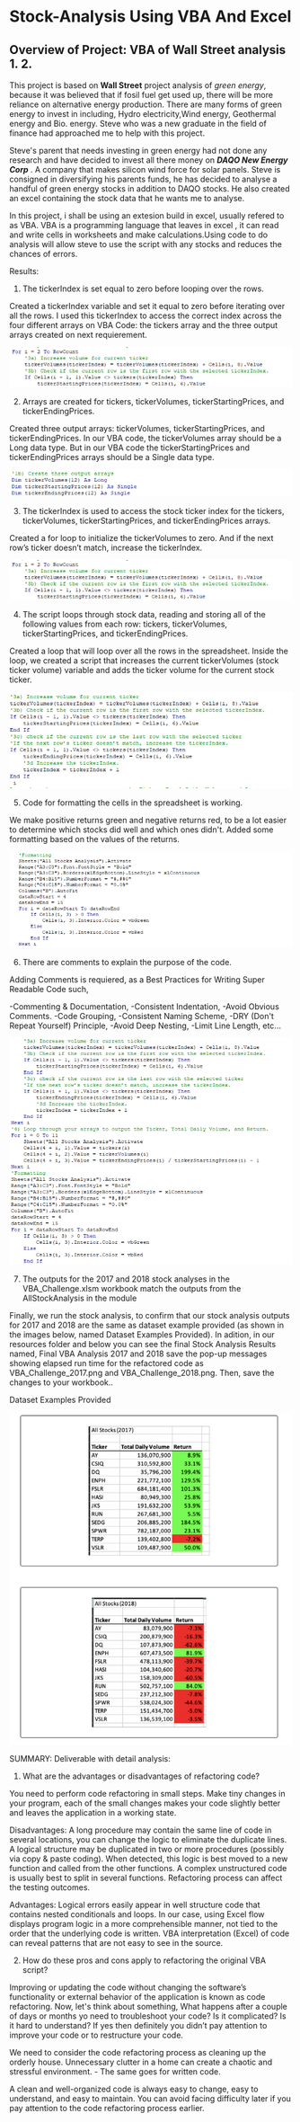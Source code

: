 # Stock-Analysis Using VBA And Excel

## Overview of Project: VBA of Wall Street analysis 1. 2.

This project is based on **Wall Street** project analysis of _green energy_, because it was believed that if fosil fuel get used up, there will be more reliance on alternative energy production. There are many forms of green energy to invest in including, Hydro electricity,Wind energy, Geothermal energy and Bio. energy. Steve who was a new graduate in the field of finance had approached me to help with this project.

Steve's parent that needs investing in green energy had not done any research and have decided to invest all there money on **_DAQO New Energy Corp_** . A company that makes silicon wind force for solar panels. Steve is consigned in diversifying his parents funds, he has decided to analyse a handful of green energy stocks in addition to DAQO stocks. He also created an excel containing the stock data that he wants me to analyse.

In this project, i shall be using an extesion build in excel, usually refered to as VBA. VBA is a programming language that leaves in excel , it can read and write cells in worksheets and make calculations.Using code to do analysis will allow steve to use the script with any stocks and reduces the chances of errors.

Results:

1. The tickerIndex is set equal to zero before looping over the rows.

Created a tickerIndex variable and set it equal to zero before iterating over all the rows. I used this tickerIndex to access the correct index across the four different arrays on VBA Code: the tickers array and the three output arrays created on next requierement.

![tickerindex_used to_access_stock](https://github.com/femiimam001/stock-analysis/blob/main/Resources/tickerindex_used%20to_access_stock.PNG)

2. Arrays are created for tickers, tickerVolumes, tickerStartingPrices, and tickerEndingPrices.

Created three output arrays: tickerVolumes, tickerStartingPrices, and tickerEndingPrices. In our VBA code, the tickerVolumes array should be a Long data type. But in our VBA code the tickerStartingPrices and tickerEndingPrices arrays should be a Single data type.

![arrayss_created](https://github.com/femiimam001/stock-analysis/blob/main/Resources/arrayss_created.PNG)

3. The tickerIndex is used to access the stock ticker index for the tickers, tickerVolumes, tickerStartingPrices, and tickerEndingPrices arrays.

Created a for loop to initialize the tickerVolumes to zero. And if the next row’s ticker doesn’t match, increase the tickerIndex.

![tickerindex_used to_access_stoc](https://github.com/femiimam001/stock-analysis/blob/main/Resources/tickerindex_used%20to_access_stock.PNG)

4. The script loops through stock data, reading and storing all of the following values from each row: tickers, tickerVolumes, tickerStartingPrices, and tickerEndingPrices.

Created a loop that will loop over all the rows in the spreadsheet. Inside the loop, we created a script that increases the current tickerVolumes (stock ticker volume) variable and adds the ticker volume for the current stock ticker.

![Reading_scripts_loopingthroughstocks](https://github.com/femiimam001/stock-analysis/blob/main/Resources/Reading_scripts_loopingthroughstocks.PNG)

5. Code for formatting the cells in the spreadsheet is working.

We make positive returns green and negative returns red, to be a lot easier to determine which stocks did well and which ones didn't. Added some formatting based on the values of the returns.

![formating_code](https://github.com/femiimam001/stock-analysis/blob/main/Resources/formating_code.PNG)

6. There are comments to explain the purpose of the code.

Adding Comments is requiered, as a Best Practices for Writing Super Readable Code such,

-Commenting & Documentation,
-Consistent Indentation,
-Avoid Obvious Comments.
-Code Grouping,
-Consistent Naming Scheme,
-DRY (Don't Repeat Yourself) Principle,
-Avoid Deep Nesting,
-Limit Line Length, etc...

![comments_for_code_explanations](https://github.com/femiimam001/stock-analysis/blob/main/Resources/comments_for_code_explanations.PNG)

7. The outputs for the 2017 and 2018 stock analyses in the VBA_Challenge.xlsm workbook match the outputs from the AllStockAnalysis in the module

Finally, we run the stock analysis, to confirm that our stock analysis outputs for 2017 and 2018 are the same as dataset example provided (as shown in the images below, named Dataset Examples Provided). In adition, in our resources folder and below you can see the final Stock Analysis Results named, Final VBA Analysis 2017 and 2018 save the pop-up messages showing elapsed run time for the refactored code as VBA_Challenge_2017.png and VBA_Challenge_2018.png. Then, save the changes to your workbook..

Dataset Examples Provided

![data set provided examples of analysis for 2017 & 2018](https://github.com/femiimam001/stock-analysis/blob/main/Resources/data%20set%20provided%20examples%20of%20analysis%20for%202017%20%26%202018.PNG)

SUMMARY:
Deliverable with detail analysis:

1. What are the advantages or disadvantages of refactoring code?

You need to perform code refactoring in small steps. Make tiny changes in your program, each of the small changes makes your code slightly better and leaves the application in a working state.

Disadvantages:
A long procedure may contain the same line of code in several locations, you can change the logic to eliminate the duplicate lines.
A logical structure may be duplicated in two or more procedures (possibly via copy & paste coding). When detected, this logic is best moved to a new function and called from the other functions.
A complex unstructured code is usually best to split in several functions.
Refactoring process can affect the testing outcomes.

Advantages:
Logical errors easily appear in well structure code that contains nested conditionals and loops.
In our case, using Excel flow displays program logic in a more comprehensible manner, not tied to the order that the underlying code is written.
VBA interpretation (Excel) of code can reveal patterns that are not easy to see in the source.

2. How do these pros and cons apply to refactoring the original VBA script?

Improving or updating the code without changing the software’s functionality or external behavior of the application is known as code refactoring. Now, let's think about something, What happens after a couple of days or months yo need to troubleshoot your code? Is it complicated? Is it hard to understand? If yes then definitely you didn’t pay attention to improve your code or to restructure your code.

We need to consider the code refactoring process as cleaning up the orderly house. Unnecessary clutter in a home can create a chaotic and stressful environment. - The same goes for written code.

A clean and well-organized code is always easy to change, easy to understand, and easy to maintain. You can avoid facing difficulty later if you pay attention to the code refactoring process earlier.
